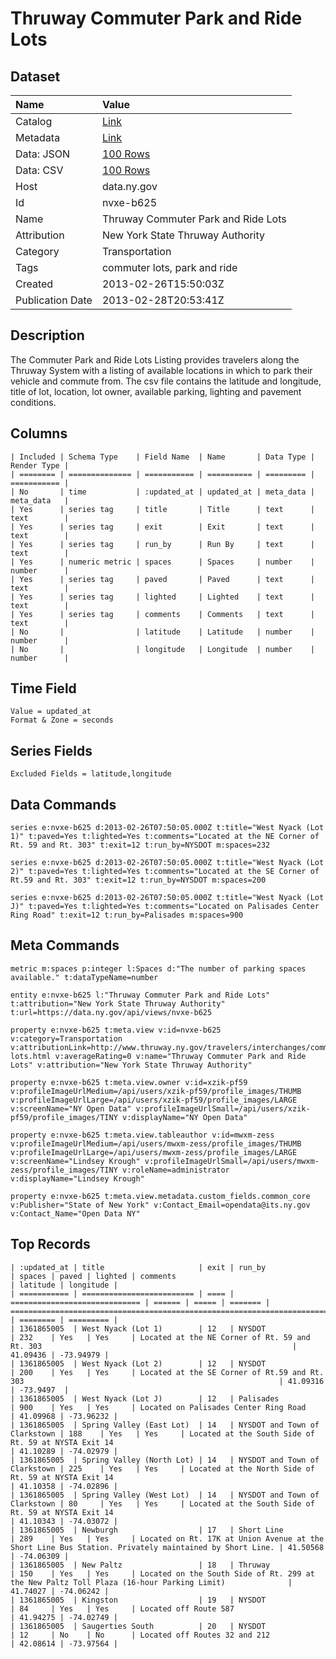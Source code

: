 # Thruway Commuter Park and Ride Lots

## Dataset

| Name | Value |
| :--- | :---- |
| Catalog | [Link](https://catalog.data.gov/dataset/thruway-commuter-park-and-ride-lots) |
| Metadata | [Link](https://data.ny.gov/api/views/nvxe-b625) |
| Data: JSON | [100 Rows](https://data.ny.gov/api/views/nvxe-b625/rows.json?max_rows=100) |
| Data: CSV | [100 Rows](https://data.ny.gov/api/views/nvxe-b625/rows.csv?max_rows=100) |
| Host | data.ny.gov |
| Id | nvxe-b625 |
| Name | Thruway Commuter Park and Ride Lots |
| Attribution | New York State Thruway Authority |
| Category | Transportation |
| Tags | commuter lots, park and ride |
| Created | 2013-02-26T15:50:03Z |
| Publication Date | 2013-02-28T20:53:41Z |

## Description

The Commuter Park and Ride Lots Listing provides travelers along the Thruway System with a listing of available locations in which to park their vehicle and commute from. The csv file contains the latitude and longitude, title of lot, location, lot owner, available parking, lighting and pavement conditions.

## Columns

```ls
| Included | Schema Type    | Field Name  | Name       | Data Type | Render Type |
| ======== | ============== | =========== | ========== | ========= | =========== |
| No       | time           | :updated_at | updated_at | meta_data | meta_data   |
| Yes      | series tag     | title       | Title      | text      | text        |
| Yes      | series tag     | exit        | Exit       | text      | text        |
| Yes      | series tag     | run_by      | Run By     | text      | text        |
| Yes      | numeric metric | spaces      | Spaces     | number    | number      |
| Yes      | series tag     | paved       | Paved      | text      | text        |
| Yes      | series tag     | lighted     | Lighted    | text      | text        |
| Yes      | series tag     | comments    | Comments   | text      | text        |
| No       |                | latitude    | Latitude   | number    | number      |
| No       |                | longitude   | Longitude  | number    | number      |
```

## Time Field

```ls
Value = updated_at
Format & Zone = seconds
```

## Series Fields

```ls
Excluded Fields = latitude,longitude
```

## Data Commands

```ls
series e:nvxe-b625 d:2013-02-26T07:50:05.000Z t:title="West Nyack (Lot 1)" t:paved=Yes t:lighted=Yes t:comments="Located at the NE Corner of Rt. 59 and Rt. 303" t:exit=12 t:run_by=NYSDOT m:spaces=232

series e:nvxe-b625 d:2013-02-26T07:50:05.000Z t:title="West Nyack (Lot 2)" t:paved=Yes t:lighted=Yes t:comments="Located at the SE Corner of Rt.59 and Rt. 303" t:exit=12 t:run_by=NYSDOT m:spaces=200

series e:nvxe-b625 d:2013-02-26T07:50:05.000Z t:title="West Nyack (Lot J)" t:paved=Yes t:lighted=Yes t:comments="Located on Palisades Center Ring Road" t:exit=12 t:run_by=Palisades m:spaces=900
```

## Meta Commands

```ls
metric m:spaces p:integer l:Spaces d:"The number of parking spaces available." t:dataTypeName=number

entity e:nvxe-b625 l:"Thruway Commuter Park and Ride Lots" t:attribution="New York State Thruway Authority" t:url=https://data.ny.gov/api/views/nvxe-b625

property e:nvxe-b625 t:meta.view v:id=nvxe-b625 v:category=Transportation v:attributionLink=http://www.thruway.ny.gov/travelers/interchanges/commuter-lots.html v:averageRating=0 v:name="Thruway Commuter Park and Ride Lots" v:attribution="New York State Thruway Authority"

property e:nvxe-b625 t:meta.view.owner v:id=xzik-pf59 v:profileImageUrlMedium=/api/users/xzik-pf59/profile_images/THUMB v:profileImageUrlLarge=/api/users/xzik-pf59/profile_images/LARGE v:screenName="NY Open Data" v:profileImageUrlSmall=/api/users/xzik-pf59/profile_images/TINY v:displayName="NY Open Data"

property e:nvxe-b625 t:meta.view.tableauthor v:id=mwxm-zess v:profileImageUrlMedium=/api/users/mwxm-zess/profile_images/THUMB v:profileImageUrlLarge=/api/users/mwxm-zess/profile_images/LARGE v:screenName="Lindsey Krough" v:profileImageUrlSmall=/api/users/mwxm-zess/profile_images/TINY v:roleName=administrator v:displayName="Lindsey Krough"

property e:nvxe-b625 t:meta.view.metadata.custom_fields.common_core v:Publisher="State of New York" v:Contact_Email=opendata@its.ny.gov v:Contact_Name="Open Data NY"
```

## Top Records

```ls
| :updated_at | title                     | exit | run_by                        | spaces | paved | lighted | comments                                                                                              | latitude | longitude | 
| =========== | ========================= | ==== | ============================= | ====== | ===== | ======= | ===================================================================================================== | ======== | ========= | 
| 1361865005  | West Nyack (Lot 1)        | 12   | NYSDOT                        | 232    | Yes   | Yes     | Located at the NE Corner of Rt. 59 and Rt. 303                                                        | 41.09436 | -73.94979 | 
| 1361865005  | West Nyack (Lot 2)        | 12   | NYSDOT                        | 200    | Yes   | Yes     | Located at the SE Corner of Rt.59 and Rt. 303                                                         | 41.09316 | -73.9497  | 
| 1361865005  | West Nyack (Lot J)        | 12   | Palisades                     | 900    | Yes   | Yes     | Located on Palisades Center Ring Road                                                                 | 41.09968 | -73.96232 | 
| 1361865005  | Spring Valley (East Lot)  | 14   | NYSDOT and Town of Clarkstown | 188    | Yes   | Yes     | Located at the South Side of Rt. 59 at NYSTA Exit 14                                                  | 41.10289 | -74.02979 | 
| 1361865005  | Spring Valley (North Lot) | 14   | NYSDOT and Town of Clarkstown | 225    | Yes   | Yes     | Located at the North Side of Rt. 59 at NYSTA Exit 14                                                  | 41.10358 | -74.02896 | 
| 1361865005  | Spring Valley (West Lot)  | 14   | NYSDOT and Town of Clarkstown | 80     | Yes   | Yes     | Located at the South Side of Rt. 59 at NYSTA Exit 14                                                  | 41.10343 | -74.03072 | 
| 1361865005  | Newburgh                  | 17   | Short Line                    | 289    | Yes   | Yes     | Located on Rt. 17K at Union Avenue at the Short Line Bus Station. Privately maintained by Short Line. | 41.50568 | -74.06309 | 
| 1361865005  | New Paltz                 | 18   | Thruway                       | 150    | Yes   | Yes     | Located on the South Side of Rt. 299 at the New Paltz Toll Plaza (16-hour Parking Limit)              | 41.74027 | -74.06242 | 
| 1361865005  | Kingston                  | 19   | NYSDOT                        | 84     | Yes   | Yes     | Located off Route 587                                                                                 | 41.94275 | -74.02749 | 
| 1361865005  | Saugerties South          | 20   | NYSDOT                        | 12     | No    | No      | Located off Routes 32 and 212                                                                         | 42.08614 | -73.97564 | 
```